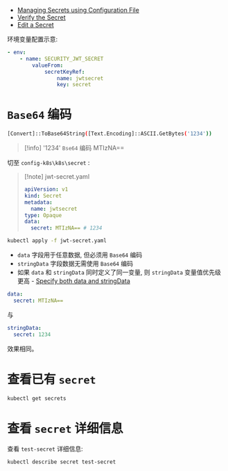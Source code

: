 
- [Managing Secrets using Configuration File](https://kubernetes.io/docs/tasks/configmap-secret/managing-secret-using-config-file/)
- [Verify the Secret](https://kubernetes.io/docs/tasks/configmap-secret/managing-secret-using-kubectl/#verify-the-secret)
- [Edit a Secret](https://kubernetes.io/docs/tasks/configmap-secret/managing-secret-using-kubectl/#edit-secret)

环境变量配置示意:

```yml
- env:
	- name: SECURITY_JWT_SECRET
		valueFrom:
			secretKeyRef:
				name: jwtsecret
				key: secret
```

# `Base64` 编码

```bash
[Convert]::ToBase64String([Text.Encoding]::ASCII.GetBytes('1234'))
```

> [!info] '1234' `Bse64` 编码
> MTIzNA==

切至 `config-k8s\k8s\secret` :

> [!note] jwt-secret.yaml
> ```yml
> apiVersion: v1
> kind: Secret
> metadata:
>   name: jwtsecret
> type: Opaque
> data:
>   secret: MTIzNA== # 1234
> ```

```bash
kubectl apply -f jwt-secret.yaml
```

- `data` 字段用于任意数据, 但必须用 `Base64` 编码
- `stringData` 字段数据无需使用 `Base64` 编码
- 如果 `data` 和 `stringData` 同时定义了同一变量, 则 `stringData` 变量值优先级更高 - [Specify both data and stringData](https://kubernetes.io/docs/tasks/configmap-secret/managing-secret-using-config-file/#specify-both-data-and-stringdata)

```yml
data:
  secret: MTIzNA==
```

与

```yml
stringData:
  secret: 1234
```

效果相同。

# 查看已有 `secret`

```bash
kubectl get secrets
```

# 查看 `secret` 详细信息

查看 `test-secret` 详细信息:

```shell
kubectl describe secret test-secret
```